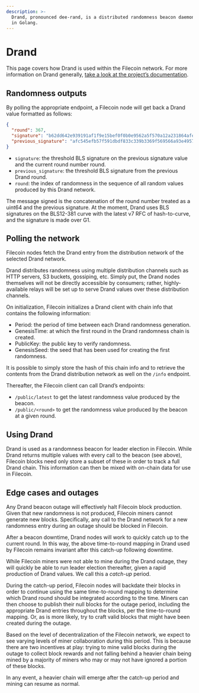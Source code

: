 ```yaml
---
description: >-
  Drand, pronounced dee-rand, is a distributed randomness beacon daemon written
  in Golang.
---
```


# Drand

This page covers how Drand is used within the Filecoin network. For more information on Drand generally, [take a look at the project’s documentation](https://drand.love/about/).

## Randomness outputs

By polling the appropriate endpoint, a Filecoin node will get back a Drand value formatted as follows:

```json
{
  "round": 367,
  "signature": "b62dd642e939191af1f9e15bef0f0b0e9562a5f570a12a231864afe468377e2a6424a92ccfc34ef1471cbd58c37c6b020cf75ce9446d2aa1252a090250b2b1441f8a2a0d22208dcc09332eaa0143c4a508be13de63978dbed273e3b9813130d5",
  "previous_signature": "afc545efb57f591dbdf833c339b3369f569566a93e49578db46b6586299422483b7a2d595814046e2847494b401650a0050981e716e531b6f4b620909c2bf1476fd82cf788a110becbc77e55746a7cccd47fb171e8ae2eea2a22fcc6a512486d"
}
```

* `signature`: the threshold BLS signature on the previous signature value and the current round number round.
* `previous_signature`: the threshold BLS signature from the previous Drand round.
* `round`: the index of randomness in the sequence of all random values produced by this Drand network.

The message signed is the concatenation of the round number treated as a uint64 and the previous signature. At the moment, Drand uses BLS signatures on the BLS12-381 curve with the latest v7 RFC of hash-to-curve, and the signature is made over G1.

## Polling the network

Filecoin nodes fetch the Drand entry from the distribution network of the selected Drand network.

Drand distributes randomness using multiple distribution channels such as HTTP servers, S3 buckets, gossiping, etc. Simply put, the Drand nodes themselves will not be directly accessible by consumers; rather, highly-available relays will be set up to serve Drand values over these distribution channels.

On initialization, Filecoin initializes a Drand client with chain info that contains the following information:

* Period: the period of time between each Drand randomness generation.
* GenesisTime: at which the first round in the Drand randomness chain is created.
* PublicKey: the public key to verify randomness.
* GenesisSeed: the seed that has been used for creating the first randomness.

It is possible to simply store the hash of this chain info and to retrieve the contents from the Drand distribution network as well on the `/info` endpoint.

Thereafter, the Filecoin client can call Drand’s endpoints:

* `/public/latest` to get the latest randomness value produced by the beacon.
* `/public/<round>` to get the randomness value produced by the beacon at a given round.

## Using Drand

Drand is used as a randomness beacon for leader election in Filecoin. While Drand returns multiple values with every call to the beacon (see above), Filecoin blocks need only store a subset of these in order to track a full Drand chain. This information can then be mixed with on-chain data for use in Filecoin.

## Edge cases and outages

Any Drand beacon outage will effectively halt Filecoin block production. Given that new randomness is not produced, Filecoin miners cannot generate new blocks. Specifically, any call to the Drand network for a new randomness entry during an outage should be blocked in Filecoin.

After a beacon downtime, Drand nodes will work to quickly catch up to the current round. In this way, the above time-to-round mapping in Drand used by Filecoin remains invariant after this catch-up following downtime.

While Filecoin miners were not able to mine during the Drand outage, they will quickly be able to run leader election thereafter, given a rapid production of Drand values. We call this a _catch-up_ period.

During the catch-up period, Filecoin nodes will backdate their blocks in order to continue using the same time-to-round mapping to determine which Drand round should be integrated according to the time. Miners can then choose to publish their null blocks for the outage period, including the appropriate Drand entries throughout the blocks, per the time-to-round mapping. Or, as is more likely, try to craft valid blocks that might have been created during the outage.

Based on the level of decentralization of the Filecoin network, we expect to see varying levels of miner collaboration during this period. This is because there are two incentives at play: trying to mine valid blocks during the outage to collect block rewards and not falling behind a heavier chain being mined by a majority of miners who may or may not have ignored a portion of these blocks.

In any event, a heavier chain will emerge after the catch-up period and mining can resume as normal.

